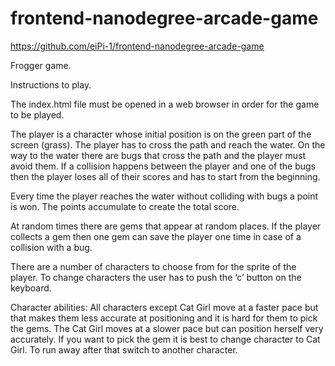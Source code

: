 frontend-nanodegree-arcade-game
===============================

https://github.com/eiPi-1/frontend-nanodegree-arcade-game

Frogger game.

Instructions to play.

The index.html file must be opened in a web browser in order for the game to be played.

The player is a character whose initial position is on the green part of the screen (grass).
The player has to cross the path and reach the water. On the way to the water there are bugs
that cross the path and the player must avoid them. If a collision happens between the player
and one of the bugs then the player loses all of their scores and has to start from the beginning.

Every time the player reaches the water without colliding with bugs a point is won.
The points accumulate to create the total score.

At random times there are gems that appear at random places. If the player collects a gem
then one gem can save the player one time in case of a collision with a bug.

There are a number of characters to choose from for the sprite of the player.
To change characters the user has to push the ‘c’ button on the keyboard.

Character abilities:
All characters except Cat Girl move at a faster pace but that makes them less accurate
at positioning and it is hard for them to pick the gems.
The Cat Girl moves at a slower pace but can position herself very accurately.
If you want to pick the gem it is best to change character to Cat Girl.
To run away after that switch to another character.